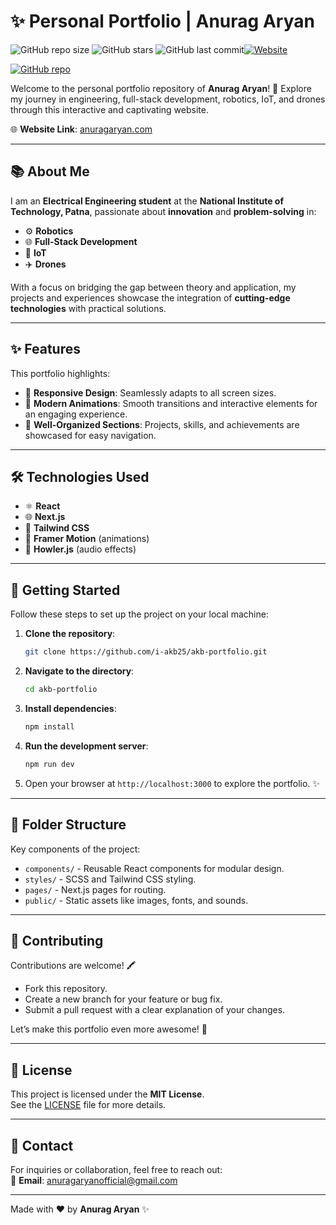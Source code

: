# ✨ Personal Portfolio | Anurag Aryan

![GitHub repo size](https://img.shields.io/github/repo-size/i-akb25/akb-portfolio?color=ff69b4&style=flat-square) ![GitHub stars](https://img.shields.io/github/stars/i-akb25/akb-portfolio?style=social) ![GitHub last commit](https://img.shields.io/github/last-commit/i-akb25/akb-portfolio?color=ff69b4&style=flat-square)[![Website](https://img.shields.io/website?down_color=red&down_message=Offline&up_color=green&up_message=Online&url=https%3A%2F%2Face-akb.vercel.app%2F)](https://ace-akb.vercel.app/)

[![GitHub repo](https://img.shields.io/badge/GitHub-Repository-blue)](https://github.com/i-akb25/akb-portfolio)

Welcome to the personal portfolio repository of **Anurag Aryan**! 🚀 Explore my journey in engineering, full-stack development, robotics, IoT, and drones through this interactive and captivating website.  

🌐 **Website Link**: [anuragaryan.com](https://ace-akb.vercel.app/)

---

## 📚 About Me
I am an **Electrical Engineering student** at the **National Institute of Technology, Patna**, passionate about **innovation** and **problem-solving** in:
- ⚙️ **Robotics**
- 🌐 **Full-Stack Development**
- 📡 **IoT**
- ✈️ **Drones**

With a focus on bridging the gap between theory and application, my projects and experiences showcase the integration of **cutting-edge technologies** with practical solutions.

---

## ✨ Features
This portfolio highlights:
- 📱 **Responsive Design**: Seamlessly adapts to all screen sizes.
- 🎨 **Modern Animations**: Smooth transitions and interactive elements for an engaging experience.
- 🔂 **Well-Organized Sections**: Projects, skills, and achievements are showcased for easy navigation.

---

## 🛠️ Technologies Used
- ⚛️ **React**
- 🌐 **Next.js**
- 🎨 **Tailwind CSS**
- 🔧 **Framer Motion** (animations)
- 🎵 **Howler.js** (audio effects)

---

## 🚀 Getting Started
Follow these steps to set up the project on your local machine:

1. **Clone the repository**:
   ```bash
   git clone https://github.com/i-akb25/akb-portfolio.git
   ```

2. **Navigate to the directory**:
   ```bash
   cd akb-portfolio
   ```

3. **Install dependencies**:
   ```bash
   npm install
   ```

4. **Run the development server**:
   ```bash
   npm run dev
   ```

5. Open your browser at `http://localhost:3000` to explore the portfolio. ✨

---

## 📂 Folder Structure
Key components of the project:
- `components/` - Reusable React components for modular design.
- `styles/` - SCSS and Tailwind CSS styling.
- `pages/` - Next.js pages for routing.
- `public/` - Static assets like images, fonts, and sounds.

---

## 🤝 Contributing
Contributions are welcome! 🖍️  
- Fork this repository.  
- Create a new branch for your feature or bug fix.  
- Submit a pull request with a clear explanation of your changes.  

Let’s make this portfolio even more awesome! 🚀

---

## 📜 License
This project is licensed under the **MIT License**.  
See the [LICENSE](./LICENSE.md) file for more details.

---

## 📧 Contact
For inquiries or collaboration, feel free to reach out:  
📩 **Email**: [anuragaryanofficial@gmail.com](mailto:anuragaryanofficial@gmail.com)

---

Made with ❤️ by **Anurag Aryan** ✨

